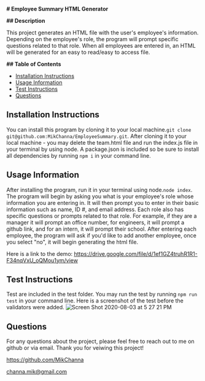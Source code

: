 

**# Employee Summary HTML Generator**   

**## Description**

This project generates an HTML file with the user's employee's information.  Depending on the employee's role, the program will prompt specific questions related to that role.  When all employees are entered in, an HTML will be generated for an easy to read/easy to access file.  

**## Table of Contents**

- [Installation Instructions](#installation-instructions)
- [Usage Information](#usage-information)
- [Test Instructions](#test-instructions)
- [Questions](#questions)


## Installation Instructions

You can install this program by cloning it to your local machine.`git clone git@github.com:MikChanna/EmployeeSummary.git`.  After cloning it to your local machine - you may delete the team.html file and run the index.js file in your terminal by using node.  A package.json is included so be sure to install all dependencies by running `npm i` in your command line.

## Usage Information

After installing the program, run it in your terminal using node.`node index`.  The program will begin by asking you what is your employee's role whose information you are entering in.  It will then prompt you to enter in their basic information such as name, ID #, and email address.  Each role also has specific questions or prompts related to that role.  For example, if they are a manager it will prompt an office number, for engineers, it will prompt a github link, and for an intern, it will prompt their school.  After entering each employee, the program will ask if you'd like to add another employee, once you select "no", it will begin generating the html file.

Here is a link to the demo: https://drive.google.com/file/d/1ef1GZ4truhR1R1-F34nqVxU_oQMou1ym/view 



## Test Instructions

Test are included in the test folder.  You may run the test by running `npm run test` in your command line.  Here is a screenshot of the test before the validators were added.
![Screen Shot 2020-08-03 at 5 27 21 PM](https://user-images.githubusercontent.com/61893686/89245631-3c070780-d5d7-11ea-829b-b6a5863d46dd.png)


## Questions

For any questions about the project, please feel free to reach out to me on github or via email.  Thank you for veiwing this project!

https://github.com/MikChanna

channa.mik@gmail.com
